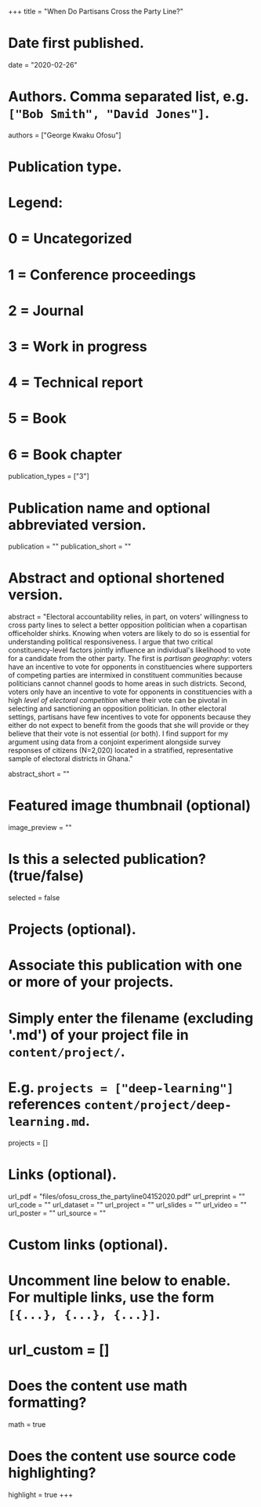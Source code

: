 +++
title = "When Do Partisans Cross the Party Line?"

# Date first published.
date = "2020-02-26"

# Authors. Comma separated list, e.g. `["Bob Smith", "David Jones"]`.
authors = ["George Kwaku Ofosu"]

# Publication type.
# Legend:
# 0 = Uncategorized
# 1 = Conference proceedings
# 2 = Journal
# 3 = Work in progress
# 4 = Technical report
# 5 = Book
# 6 = Book chapter
publication_types = ["3"]

# Publication name and optional abbreviated version.
publication = ""
publication_short = ""

# Abstract and optional shortened version.
abstract = "Electoral accountability relies, in part, on voters' willingness to cross party lines to select a better opposition politician when a copartisan officeholder shirks. Knowing when voters are likely to do so is essential for understanding political responsiveness. I argue that two critical constituency-level factors jointly influence an individual's likelihood to vote for a candidate from the other party. The first is *partisan geography*: voters have an incentive to vote for opponents in constituencies where supporters of competing parties are intermixed in constituent communities because politicians cannot channel goods to home areas in such districts. Second, voters only have an incentive to vote for opponents in constituencies with a high *level of electoral competition* where their vote can be pivotal in selecting and sanctioning an opposition politician. In other electoral settings, partisans have few incentives to vote for opponents because they either do not expect to benefit from the goods that she will provide or they believe that their vote is not essential (or both). I find support for my argument using data from a conjoint experiment alongside survey responses of citizens (N=2,020) located in a stratified, representative sample of electoral districts in Ghana."

abstract_short = ""

# Featured image thumbnail (optional)
image_preview = ""

# Is this a selected publication? (true/false)
selected = false

# Projects (optional).
#   Associate this publication with one or more of your projects.
#   Simply enter the filename (excluding '.md') of your project file in `content/project/`.
#   E.g. `projects = ["deep-learning"]` references `content/project/deep-learning.md`.
projects = []

# Links (optional).
url_pdf = "files/ofosu_cross_the_partyline04152020.pdf"
url_preprint = ""
url_code = ""
url_dataset = ""
url_project = ""
url_slides = ""
url_video = ""
url_poster = ""
url_source = ""

# Custom links (optional).
#   Uncomment line below to enable. For multiple links, use the form `[{...}, {...}, {...}]`.
# url_custom = []

# Does the content use math formatting?
math = true

# Does the content use source code highlighting?
highlight = true
+++
